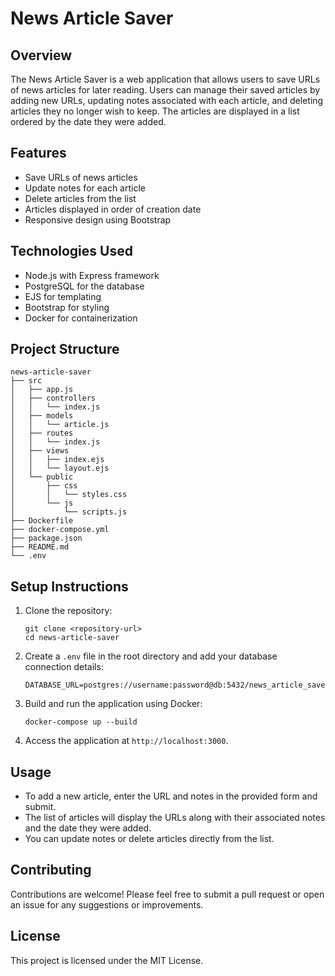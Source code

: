 # News Article Saver

## Overview
The News Article Saver is a web application that allows users to save URLs of news articles for later reading. Users can manage their saved articles by adding new URLs, updating notes associated with each article, and deleting articles they no longer wish to keep. The articles are displayed in a list ordered by the date they were added.

## Features
- Save URLs of news articles
- Update notes for each article
- Delete articles from the list
- Articles displayed in order of creation date
- Responsive design using Bootstrap

## Technologies Used
- Node.js with Express framework
- PostgreSQL for the database
- EJS for templating
- Bootstrap for styling
- Docker for containerization

## Project Structure
```
news-article-saver
├── src
│   ├── app.js
│   ├── controllers
│   │   └── index.js
│   ├── models
│   │   └── article.js
│   ├── routes
│   │   └── index.js
│   ├── views
│   │   ├── index.ejs
│   │   └── layout.ejs
│   └── public
│       ├── css
│       │   └── styles.css
│       └── js
│           └── scripts.js
├── Dockerfile
├── docker-compose.yml
├── package.json
├── README.md
└── .env
```

## Setup Instructions
1. Clone the repository:
   ```
   git clone <repository-url>
   cd news-article-saver
   ```

2. Create a `.env` file in the root directory and add your database connection details:
   ```
   DATABASE_URL=postgres://username:password@db:5432/news_article_saver
   ```

3. Build and run the application using Docker:
   ```
   docker-compose up --build
   ```

4. Access the application at `http://localhost:3000`.

## Usage
- To add a new article, enter the URL and notes in the provided form and submit.
- The list of articles will display the URLs along with their associated notes and the date they were added.
- You can update notes or delete articles directly from the list.

## Contributing
Contributions are welcome! Please feel free to submit a pull request or open an issue for any suggestions or improvements.

## License
This project is licensed under the MIT License.